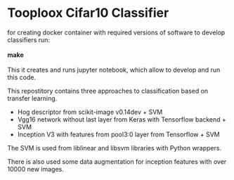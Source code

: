 # Tooploox Cifar10 Classifier

for creating docker container with required versions of software to develop classifiers run: <br /> <br />
 __make__
<br />
<br />
This it creates and runs jupyter notebook, which allow to develop and run this code.

This repostitory contains three approaches to classification based on transfer learning. <br />

 - Hog descriptor from scikit-image v0.14dev + SVM
 - Vgg16  network without last layer from Keras with Tensorflow backend + SVM
 - Inception V3 with features from pool3:0 layer from Tensorflow + SVM
 
 
 The SVM is used from liblinear and libsvm libraries with Python wrappers.
 
 There is also used some data augmentation for inception features with over 10000 new images.